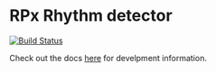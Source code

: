 # RPx Rhythm detector
[![Build Status](https://travis-ci.com/benjaminwsebastian/RPx.svg?branch=master)](https://travis-ci.com/benjaminwsebastian/RPx)

Check out the docs [here](https://benjaminwsebastian.github.io/RPx/) for develpment information.
